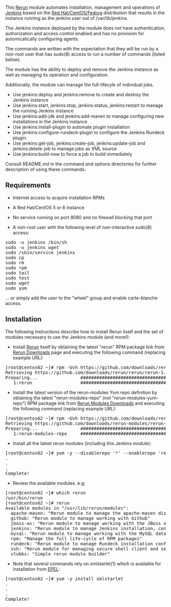 This [Rerun](http://rerun.github.com/rerun) module automates installation, management and operations of [Jenkins](http://jenkins-ci.org) based on the [Red Hat/CentOS/Fedora](http://pkg.jenkins-ci.org/redhat) distribution that results in the instance running as the jenkins user out of /var/lib/jenkins.

The Jenkins instance deployed by the module does not have authentication, authorization and access control enabled and has no provision for automicatically configuring agents.

The commands are written with the expectation that they will be run by a non-root user that has sudo(8) access to run a number of commands (listed below).

The module has the ability to deploy and remove the Jenkins instance as well as managing its operation and configuration.

Additionally, the module can manage the full-lifecyle of individual jobs.

* Use jenkins:deploy and jenkins:remove to create and destroy the Jenkins instance
* Use jenkins:start, jenkins:stop, jenkins:status, jenkins:restart to manage the running Jenkins instance
* Use jenkins:add-jdk and jenkins:add-maven to manage configuring new installations in the Jenkins instance
* Use jenkins:install-plugin to automate plugin installation
* Use jenkins:configure-rundeck-plugin to configure the Jenkins Rundeck plugin.
* Use jenkins:get-job, jenkins:create-job, jenkins:update-job and jenkins:delete-job to manage jobs as XML source
* Use jenkins:build-now to force a job to build immediately

Consult README.md in the command and options directories for further description of using these commands.

Requirements
------------

* Internet access to acquire installation RPMs 
* A Red Hat/CentOS 5 or 6 instance
* No service running on port 8080 and no firewall blocking that port

* A non-root user with the following level of non-interactive sudo(8) access:
<pre>
sudo -u jenkins /bin/sh
sudo -u jenkins wget
sudo /sbin/service jenkins
sudo cp
sudo rm
sudo rpm 
sudo tail
sudo test
sudo wget
sudo yum
</pre>
... or simply add the user to the "wheel" group and enable carte-blanche access.

Installation
------------
The following instructions describe how to install Rerun itself and the set of modules necessary to use the Jenkins module (and more!):

* Install [Rerun](http://rerun.github.com/rerun) itself by obtaining the latest "rerun" RPM package link from [Rerun Downloads](https://github.com/rerun/rerun/downloads) page and executing the following command (replacing example URL):
<pre>
[root@centos62 ~]# rpm -Uvh https://github.com/downloads/rerun/rerun/rerun-1.0-124.noarch.rpm
Retrieving https://github.com/downloads/rerun/rerun/rerun-1.0-124.noarch.rpm
Preparing...                ########################################### [100%]
   1:rerun                  ########################################### [100%]
</pre>

* Install the latest version of the rerun-modules Yum repo definition by obtaining the latest "rerun-modules-repo" (<i>not</i> "rerun-modules-yum-repo")  RPM package link from [Rerun Modules Downloads](https://github.com/rerun-modules/rerun-modules/downloads) and executing the following command (replacing example URL): 
<pre>
[root@centos62 ~]# rpm -Uvh https://github.com/downloads/rerun-modules/rerun-modules/rerun-modules-repo-1.0-21.noarch.rpm
Retrieving https://github.com/downloads/rerun-modules/rerun-modules/rerun-modules-repo-1.0-21.noarch.rpm
Preparing...                ########################################### [100%]
   1:rerun-modules-repo     ########################################### [100%]
</pre>

* Install all the latest rerun modules (including this Jenkins module):
<pre>
[root@centos62 ~]# yum -y --disablerepo '*' --enablerepo 'rerun-modules' install '*'
.
.
.
Complete!
</pre>

* Review the available modules. e.g:
<pre>
[root@centos62 ~]# which rerun
/usr/bin/rerun
[root@centos62 ~]# rerun
Available modules in "/usr/lib/rerun/modules":
  apache-maven: "Rerun module to manage the apache-maven distribution"
  github: "Rerun module to manage working with Github"
  jboss-as: "Rerun module to manage working with the JBoss application server"
  jenkins: "Rerun module to manage Jenkins installation, configuration and operations"
  mysql: "Rerun module to manage working with the MySQL database server"
  rpm: "Manage the full life-cycle of RPM packages"
  rundeck: "Rerun module to manage Rundeck installation configuration and operations"
  ssh: "Rerun module for managing secure shell client and server usage"
  stubbs: "Simple rerun module builder"
</pre>

* Note that several commands rely on xmlstarlet(1) which is available for installation from [EPEL](http://fedoraproject.org/wiki/EPEL):
<pre>
[root@centos62 ~]# yum -y install xmlstarlet
.
.
.
Complete!
</pre>

